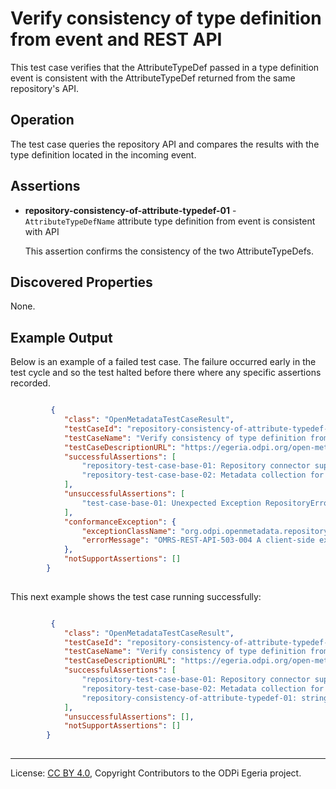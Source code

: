 <!-- SPDX-License-Identifier: CC-BY-4.0 -->
<!-- Copyright Contributors to the ODPi Egeria project. -->

# Verify consistency of type definition from event and REST API

This test case verifies that the AttributeTypeDef passed
in a type definition event is consistent with the AttributeTypeDef
returned from the same repository's API.

## Operation

The test case queries the repository API and compares the results
with the type definition located in the incoming event.

## Assertions

* **repository-consistency-of-attribute-typedef-01** - `AttributeTypeDefName` attribute type definition from event is consistent with API

  This assertion confirms the consistency of the two AttributeTypeDefs.
  
## Discovered Properties

None.

## Example Output

Below is an example of a failed test case.  The failure occurred early in the
test cycle and so the test halted before there where any specific assertions
recorded.
```json

         {
            "class": "OpenMetadataTestCaseResult",
            "testCaseId": "repository-consistency-of-attribute-typedef-string-12",
            "testCaseName": "Verify consistency of type definition from event and REST API",
            "testCaseDescriptionURL": "https://egeria.odpi.org/open-metadata-conformance-suite/docs/repository-workbench/test-cases/repository-consistency-of-attribute-typedef-test-case.md",
            "successfulAssertions": [
                "repository-test-case-base-01: Repository connector supplied to conformance suite.",
                "repository-test-case-base-02: Metadata collection for repository connector supplied to conformance suite."
            ],
            "unsuccessfulAssertions": [
                "test-case-base-01: Unexpected Exception RepositoryErrorException"
            ],
            "conformanceException": {
                "exceptionClassName": "org.odpi.openmetadata.repositoryservices.ffdc.exception.RepositoryErrorException",
                "errorMessage": "OMRS-REST-API-503-004 A client-side exception was received from API call getAttributeTypeDefByGUID to repository REST-connected Repository http://localhost:8080/servers/cocoMDS1.  The error message was 500 null"
            },
            "notSupportAssertions": []
        }
        
```

This next example shows the test case running successfully:

```json

         {
            "class": "OpenMetadataTestCaseResult",
            "testCaseId": "repository-consistency-of-attribute-typedef-string-12",
            "testCaseName": "Verify consistency of type definition from event and REST API",
            "testCaseDescriptionURL": "https://egeria.odpi.org/open-metadata-conformance-suite/docs/repository-workbench/test-cases/repository-consistency-of-attribute-typedef-test-case.md",
            "successfulAssertions": [
                "repository-test-case-base-01: Repository connector supplied to conformance suite.",
                "repository-test-case-base-02: Metadata collection for repository connector supplied to conformance suite.",
                "repository-consistency-of-attribute-typedef-01: string  attribute type definition from event is consistent with API.",
            ],
            "unsuccessfulAssertions": [],
            "notSupportAssertions": []
        }
        
```


----
License: [CC BY 4.0](https://creativecommons.org/licenses/by/4.0/),
Copyright Contributors to the ODPi Egeria project.